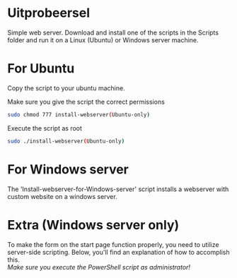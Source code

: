# Uitprobeersel
Simple web server. Download and install one of the scripts in the Scripts folder and run it on a Linux (Ubuntu) or Windows server machine.

# For Ubuntu

Copy the script to your ubuntu machine. <br>

Make sure you give the script the correct permissions <br>
```bash
sudo chmod 777 install-webserver(Ubuntu-only)
```
Execute the script as root <br>
```bash
sudo ./install-webserver(Ubuntu-only)
```
# For Windows server
The 'Install-webserver-for-Windows-server' script installs a webserver with custom website on a windows server. <br>

# Extra (Windows server only)
To make the form on the start page function properly, you need to utilize server-side scripting. Below, you'll find an explanation of how to accomplish this. <br>
*Make sure you execute the PowerShell script as administrator!*
      
